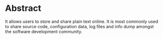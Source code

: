 # Abstract

It allows users to store and share plain text online. It is most commonly used to share source code, configuration data, log files and info dump amongst the software development community.
